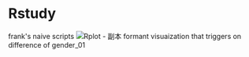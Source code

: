 # Rstudy
frank's naive scripts
![Rplot - 副本](https://user-images.githubusercontent.com/87791066/202341618-28da1348-0fa5-4de6-a9a8-712fcceec5e3.png)
formant visuaization that triggers on difference of gender_01
